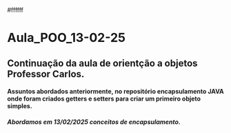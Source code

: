 #ffffff
# Aula_POO_13-02-25
## Continuação da aula de orientção a objetos Professor Carlos.
#### Assuntos abordados anteriormente, no repositório encapsulamento **JAVA** onde foram criados getters e setters para criar um primeiro objeto simples.
##### Abordamos em 13/02/2025 conceitos de encapsulamento.